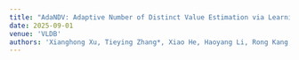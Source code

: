 ```yaml
---
title: "AdaNDV: Adaptive Number of Distinct Value Estimation via Learning to Select and Fuse Estimators"
date: 2025-09-01
venue: 'VLDB'
authors: 'Xianghong Xu, Tieying Zhang*, Xiao He, Haoyang Li, Rong Kang, Shuai Wang, Linhui Xu, Zhimin Liang, Shangyu Luo, Lei Zhang, Jianjun Chen'
---
```

